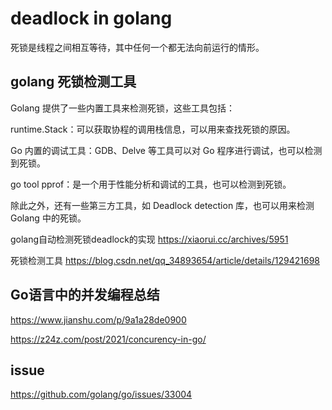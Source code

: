 # deadlock in golang

死锁是线程之间相互等待，其中任何一个都无法向前运行的情形。


## golang 死锁检测工具


Golang 提供了一些内置工具来检测死锁，这些工具包括：

runtime.Stack：可以获取协程的调用栈信息，可以用来查找死锁的原因。


Go 内置的调试工具：GDB、Delve 等工具可以对 Go 程序进行调试，也可以检测到死锁。


go tool pprof：是一个用于性能分析和调试的工具，也可以检测到死锁。


除此之外，还有一些第三方工具，如 Deadlock detection 库，也可以用来检测 Golang 中的死锁。



golang自动检测死锁deadlock的实现   https://xiaorui.cc/archives/5951

死锁检测工具 https://blog.csdn.net/qq_34893654/article/details/129421698


## Go语言中的并发编程总结 


https://www.jianshu.com/p/9a1a28de0900


https://z24z.com/post/2021/concurency-in-go/



## issue 

https://github.com/golang/go/issues/33004










